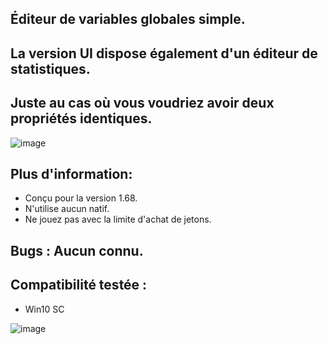 ## Éditeur de variables globales simple.
## La version UI dispose également d'un éditeur de statistiques.
## Juste au cas où vous voudriez avoir deux propriétés identiques.

![image](https://github.com/ayesll/gtatool/assets/167980349/e745e990-3abc-464d-bf05-5d2bfaecbd8d)


## Plus d'information:
- Conçu pour la version 1.68.
- N'utilise aucun natif.
- Ne jouez pas avec la limite d'achat de jetons.

## Bugs : Aucun connu.


## Compatibilité testée :
- Win10 SC


![image](https://github.com/ayesll/gtatool/assets/167980349/eec08715-c8f6-49d9-9d6a-e1e9505a993b)
